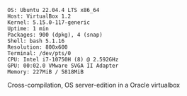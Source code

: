 ```
OS: Ubuntu 22.04.4 LTS x86_64 
Host: VirtualBox 1.2 
Kernel: 5.15.0-117-generic 
Uptime: 1 min 
Packages: 900 (dpkg), 4 (snap) 
Shell: bash 5.1.16 
Resolution: 800x600 
Terminal: /dev/pts/0 
CPU: Intel i7-10750H (8) @ 2.592GHz 
GPU: 00:02.0 VMware SVGA II Adapter 
Memory: 227MiB / 5818MiB 
```
Cross-compilation, OS server-edition in a Oracle virtualbox
